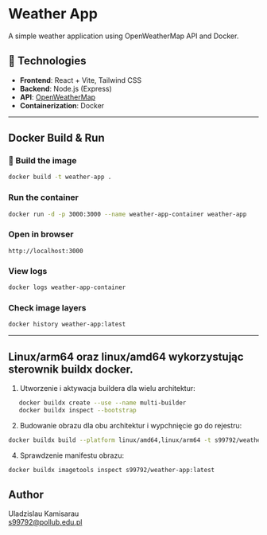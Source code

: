 # Weather App

A simple weather application using OpenWeatherMap API and Docker.

## 🔧 Technologies

- **Frontend**: React + Vite, Tailwind CSS
- **Backend**: Node.js (Express)
- **API**: [OpenWeatherMap](https://openweathermap.org/api)
- **Containerization**: Docker
---

## Docker Build & Run

### 🔨 Build the image

```bash
docker build -t weather-app .
```

### Run the container

```bash
docker run -d -p 3000:3000 --name weather-app-container weather-app
```

### Open in browser

```
http://localhost:3000
```

### View logs

```bash
docker logs weather-app-container
```

### Check image layers

```bash
docker history weather-app:latest
```

---
## Linux/arm64 oraz linux/amd64 wykorzystując sterownik buildx docker.

1. Utworzenie i aktywacja buildera dla wielu architektur:
```bash
   docker buildx create --use --name multi-builder
   docker buildx inspect --bootstrap
```
2. Budowanie obrazu dla obu architektur i wypchnięcie go do rejestru:
```bash
docker buildx build --platform linux/amd64,linux/arm64 -t s99792/weather-app:latest --push -f Dockerfile .
```
4. Sprawdzenie manifestu obrazu:
```bash
docker buildx imagetools inspect s99792/weather-app:latest

```

## Author

Uladzislau Kamisarau  
s99792@pollub.edu.pl